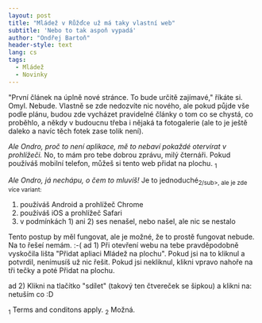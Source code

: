 ```yaml
---
layout: post
title: "Mládež v Růžďce už má taky vlastní web"
subtitle: 'Nebo to tak aspoň vypadá'
author: "Ondřej Bartoň"
header-style: text
lang: cs
tags:
  - Mládež
  - Novinky
---
```


"První článek na úplně nové stránce. To bude určitě zajímavé," říkáte si. Omyl. Nebude. Vlastně se zde nedozvíte nic nového, ale pokud půjde vše podle plánu,
budou zde vycházet pravidelné články o tom co se chystá, co proběhlo, a někdy v budoucnu třeba i nějaká ta fotogalerie (ale to je ještě daleko a navíc těch fotek zase tolik není).

_Ale Ondro, proč to není aplikace, mě to nebaví pokaždé otervírat v prohlížeči._ 
No, to mám pro tebe dobrou zprávu, milý čternáři. Pokud používáš mobilní telefon, můžeš si tento web přidat na plochu. <sub>1</sub>

_Ale Ondro, já nechápu, o čem to mluvíš!_
Je to jednoduché<sub>2/sub>, ale je zde více variant:
1) používáš Android a prohlížeč Chrome
2) používáš iOS a prohlížeč Safari
3) v podmínkách 1) ani 2) ses nenašel, nebo našel, ale nic se nestalo

Tento postup by měl fungovat, ale je možné, že to prostě fungovat nebude. Na to řešeí nemám. :-(
ad 1)
Při otevření webu na tebe pravděpodobně vyskočila lišta "Přidat apliaci Mládež na plochu". Pokud jsi na to kliknul a potvrdil, nenímusíš už nic řešit. Pokud jsi nekliknul, klikni vpravo nahoře na tři tečky a poté Přidat na plochu.

ad 2)
Klikni na tlačítko "sdílet" (takový ten čtvereček se šipkou) a klikni na: netuším co :D

<sub>1</sub> Terms and conditons apply. </sub>
<sub>2</sub> Možná.